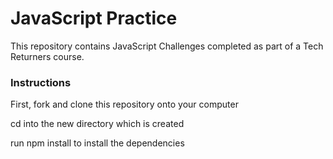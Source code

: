 # JavaScript Practice

This repository contains JavaScript Challenges completed as part of a Tech Returners course. 

### Instructions

First, fork and clone this repository onto your computer

cd into the new directory which is created

run npm install to install the dependencies

